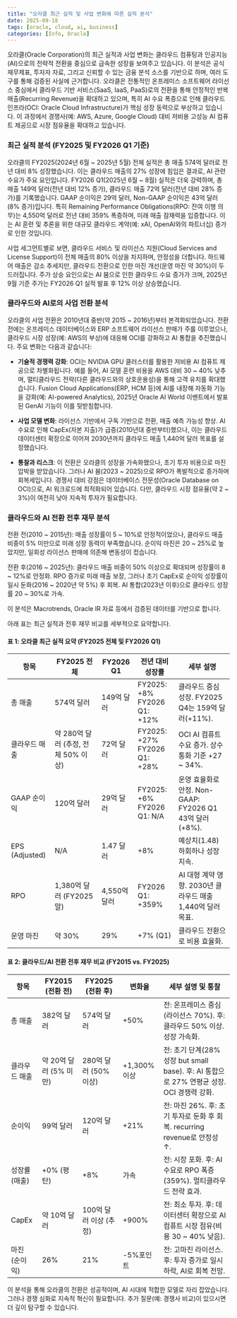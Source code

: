 ```yaml
---
title: "오라클 최근 실적 및 사업 변화에 따른 실적 분석"
date: 2025-09-18
tags: [oracle, cloud, ai, business]
categories: [Info, Oracle]
---
```


오라클(Oracle Corporation)의 최근 실적과 사업 변화는 클라우드 컴퓨팅과 인공지능(AI)으로의 전략적 전환을 중심으로 급속한 성장을 보여주고 있습니다. 이 분석은 공식 재무제표, 투자자 자료, 그리고 신뢰할 수 있는 금융 분석 소스를 기반으로 하며, 여러 도구를 통해 검증된 사실에 근거합니다. 오라클은 전통적인 온프레미스 소프트웨어 라이선스 중심에서 클라우드 기반 서비스(SaaS, IaaS, PaaS)로의 전환을 통해 안정적인 반복 매출(Recurring Revenue)을 확대하고 있으며, 특히 AI 수요 폭증으로 인해 클라우드 인프라(OCI: Oracle Cloud Infrastructure)가 핵심 성장 동력으로 부상하고 있습니다. 이 과정에서 경쟁사(예: AWS, Azure, Google Cloud) 대비 저비용 고성능 AI 컴퓨트 제공으로 시장 점유율을 확대하고 있습니다.

### 최근 실적 분석 (FY2025 및 FY2026 Q1 기준)
오라클의 FY2025(2024년 6월 ~ 2025년 5월) 전체 실적은 총 매출 574억 달러로 전년 대비 8% 성장했습니다. 이는 클라우드 매출의 27% 성장에 힘입은 결과로, AI 관련 수요가 주요 요인입니다. FY2026 Q1(2025년 6월 ~ 8월) 실적은 더욱 강력하며, 총 매출 149억 달러(전년 대비 12% 증가), 클라우드 매출 72억 달러(전년 대비 28% 증가)를 기록했습니다. GAAP 순이익은 29억 달러, Non-GAAP 순이익은 43억 달러(8% 증가)입니다. 특히 Remaining Performance Obligations(RPO: 잔여 이행 의무)는 4,550억 달러로 전년 대비 359% 폭증하며, 미래 매출 잠재력을 입증합니다. 이는 AI 훈련 및 추론을 위한 대규모 클라우드 계약(예: xAI, OpenAI와의 파트너십) 증가로 인한 것입니다.

사업 세그먼트별로 보면, 클라우드 서비스 및 라이선스 지원(Cloud Services and License Support)이 전체 매출의 80% 이상을 차지하며, 안정성을 더합니다. 하드웨어 매출은 감소 추세지만, 클라우드 전환으로 인한 마진 개선(운영 마진 약 30%)이 두드러집니다. 주가 상승 요인으로는 AI 붐으로 인한 클라우드 수요 증가가 크며, 2025년 9월 기준 주가는 FY2026 Q1 실적 발표 후 12% 이상 상승했습니다.

### 클라우드와 AI로의 사업 전환 분석
오라클의 사업 전환은 2010년대 중반(약 2015 ~ 2016년)부터 본격화되었습니다. 전환 전에는 온프레미스 데이터베이스와 ERP 소프트웨어 라이선스 판매가 주를 이루었으나, 클라우드 시장 성장(예: AWS의 부상)에 대응해 OCI를 강화하고 AI 통합을 추진했습니다. 주요 변화는 다음과 같습니다:

- **기술적 경쟁력 강화**: OCI는 NVIDIA GPU 클러스터를 활용한 저비용 AI 컴퓨트 제공으로 차별화됩니다. 예를 들어, AI 모델 훈련 비용을 AWS 대비 30 ~ 40% 낮추며, 멀티클라우드 전략(다른 클라우드와의 상호운용성)을 통해 고객 유치를 확대했습니다. Fusion Cloud Applications(ERP, HCM 등)에 AI를 내장해 자동화 기능을 강화(예: AI-powered Analytics), 2025년 Oracle AI World 이벤트에서 발표된 GenAI 기능이 이를 뒷받침합니다.
  
- **사업 모델 변화**: 라이선스 기반에서 구독 기반으로 전환, 매출 예측 가능성 향상. AI 수요로 인해 CapEx(자본 지출)가 급증(2010년대 중반부터)했으나, 이는 클라우드 데이터센터 확장으로 이어져 2030년까지 클라우드 매출 1,440억 달러 목표를 설정했습니다.

- **통찰과 리스크**: 이 전환은 오라클의 성장을 가속화했으나, 초기 투자 비용으로 마진 압박을 받았습니다. 그러나 AI 붐(2023 ~ 2025)으로 RPO가 폭발적으로 증가하며 회복세입니다. 경쟁사 대비 강점은 데이터베이스 전문성(Oracle Database on OCI)으로, AI 워크로드에 최적화되어 있습니다. 다만, 클라우드 시장 점유율(약 2 ~ 3%)이 여전히 낮아 지속적 투자가 필요합니다.

### 클라우드와 AI 전환 전후 재무 분석
전환 전(2010 ~ 2015년): 매출 성장률이 5 ~ 10%로 안정적이었으나, 클라우드 매출 비중이 5% 미만으로 미래 성장 동력이 부족했습니다. 순이익 마진은 20 ~ 25%로 높았지만, 일회성 라이선스 판매에 의존해 변동성이 컸습니다.

전환 후(2016 ~ 2025년): 클라우드 매출 비중이 50% 이상으로 확대되며 성장률이 8 ~ 12%로 안정화. RPO 증가로 미래 매출 보장, 그러나 초기 CapEx로 순이익 성장률이 일시 둔화(2016 ~ 2020년 약 5%) 후 회복. AI 통합(2023년 이후)으로 클라우드 성장률 20 ~ 30%로 가속.

이 분석은 Macrotrends, Oracle IR 자료 등에서 검증된 데이터를 기반으로 합니다.

아래 표는 최근 실적과 전후 재무 비교를 세부적으로 요약합니다.

#### 표 1: 오라클 최근 실적 요약 (FY2025 전체 및 FY2026 Q1)
| 항목 | FY2025 전체 | FY2026 Q1 | 전년 대비 성장률 | 세부 설명 |
|------|-------------|-----------|------------------|----------|
| 총 매출 | 574억 달러 | 149억 달러 | FY2025: +8%<br>FY2026 Q1: +12% | 클라우드 중심 성장. FY2025 Q4는 159억 달러(+11%). |
| 클라우드 매출 | 약 280억 달러 (추정, 전체 50% 이상) | 72억 달러 | FY2025: +27%<br>FY2026 Q1: +28% | OCI AI 컴퓨트 수요 증가. 상수 통화 기준 +27 ~ 34%. |
| GAAP 순이익 | 120억 달러 | 29억 달러 | FY2025: +6%<br>FY2026 Q1: N/A | 운영 효율화로 안정. Non-GAAP: FY2026 Q1 43억 달러(+8%). |
| EPS (Adjusted) | N/A | 1.47 달러 | +8% | 예상치(1.48) 하회하나 성장 지속. |
| RPO | 1,380억 달러 (FY2025 말) | 4,550억 달러 | FY2026 Q1: +359% | AI 대형 계약 영향. 2030년 클라우드 매출 1,440억 달러 목표. |
| 운영 마진 | 약 30% | 29% | +7% (Q1) | 클라우드 전환으로 비용 효율화. |

#### 표 2: 클라우드/AI 전환 전후 재무 비교 (FY2015 vs. FY2025)
| 항목 | FY2015 (전환 전) | FY2025 (전환 후) | 변화율 | 세부 설명 및 통찰 |
|------|-------------------|-------------------|--------|------------------|
| 총 매출 | 382억 달러 | 574억 달러 | +50% | 전: 온프레미스 중심(라이선스 70%). 후: 클라우드 50% 이상. 성장 가속화. |
| 클라우드 매출 | 약 20억 달러 (5% 미만) | 280억 달러 (50% 이상) | +1,300% 이상 | 전: 초기 단계(28% 성장 but small base). 후: AI 통합으로 27% 연평균 성장. OCI 경쟁력 강화. |
| 순이익 | 99억 달러 | 120억 달러 | +21% | 전: 마진 26%. 후: 초기 투자로 둔화 후 회복. recurring revenue로 안정성 ↑. |
| 성장률 (매출) | +0% (평탄) | +8% | 가속 | 전: 시장 포화. 후: AI 수요로 RPO 폭증(359%). 멀티클라우드 전략 효과. |
| CapEx | 약 10억 달러 | 100억 달러 이상 (추정) | +900% | 전: 최소 투자. 후: 데이터센터 확장으로 AI 컴퓨트 시장 점유(비용 30 ~ 40% 낮음). |
| 마진 (순이익) | 26% | 21% | -5%포인트 | 전: 고마진 라이선스. 후: 투자 증가로 일시 하락, AI로 회복 전망. |

이 분석을 통해 오라클의 전환은 성공적이며, AI 시대에 적합한 모델로 자리 잡았습니다. 그러나 경쟁 심화로 지속적 혁신이 필요합니다. 추가 질문(예: 경쟁사 비교)이 있으시면 더 깊이 탐구할 수 있습니다.
